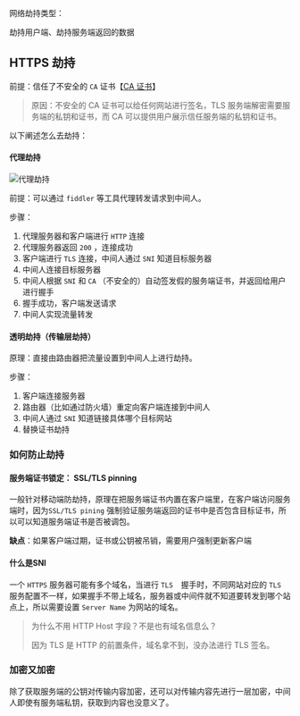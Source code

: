 网络劫持类型：

劫持用户端、劫持服务端返回的数据





## HTTPS 劫持

前提：信任了不安全的 `CA` 证书【[CA 证书](./CA证书.md)】

> 原因：不安全的 CA 证书可以给任何网站进行签名，TLS 服务端解密需要服务端的私钥和证书，而 CA 可以提供用户展示信任服务端的私钥和证书。

以下阐述怎么去劫持：

#### 代理劫持

![代理劫持](https://blog.xray.cool/post-images/1609836822374.png)

前提：可以通过  `fiddler` 等工具代理转发请求到中间人。

步骤：

1. 代理服务器和客户端进行 `HTTP` 连接
2. 代理服务器返回 `200` ，连接成功
3. 客户端进行 `TLS` 连接，中间人通过 `SNI` 知道目标服务器
4. 中间人连接目标服务器
5. 中间人根据  `SNI` 和 `CA` （不安全的）自动签发假的服务端证书，并返回给用户进行握手
6. 握手成功，客户端发送请求
7. 中间人实现流量转发



#### 透明劫持（传输层劫持）

原理：直接由路由器把流量设置到中间人上进行劫持。

步骤：

1. 客户端连接服务器
2. 路由器（比如通过防火墙）重定向客户端连接到中间人
3. 中间人通过 `SNI` 知道链接具体哪个目标网站
4. 替换证书劫持



### 如何防止劫持

#### 服务端证书锁定： SSL/TLS pinning

一般针对移动端防劫持，原理在把服务端证书内置在客户端里，在客户端访问服务端时，因为`SSL/TLS pining` 强制验证服务端返回的证书中是否包含目标证书，所以可以知道服务端证书是否被调包。

**缺点**：如果客户端过期，证书或公钥被吊销，需要用户强制更新客户端



#### 什么是SNI

一个 `HTTPS` 服务器可能有多个域名，当进行 `TLS  `握手时，不同网站对应的 `TLS` 服务配置不一样，如果握手不带上域名，服务器或中间件就不知道要转发到哪个站点上，所以需要设置 `Server Name` 为网站的域名。

> 为什么不用 HTTP Host 字段？不是也有域名信息么？
>
> 因为 TLS 是 HTTP 的前置条件，域名拿不到，没办法进行 TLS 签名。



### 加密又加密

除了获取服务端的公钥对传输内容加密，还可以对传输内容先进行一层加密，中间人即使有服务端私钥，获取到内容也没意义了。